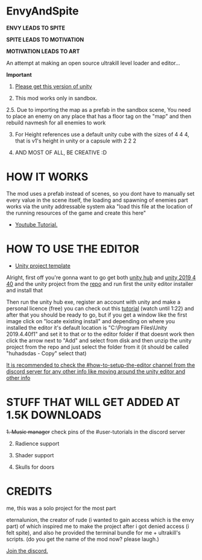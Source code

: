 # EnvyAndSpite

**ENVY LEADS TO SPITE**

**SPITE LEADS TO MOTIVATION**

**MOTIVATION LEADS TO ART**

An attempt at making an open source ultrakill level loader and editor...

**Important** 

 1. [Please get this version of unity](https://unity.com/releases/editor/whats-new/2019.4.40)

 2. This mod works only in sandbox.

 2.5. Due to importing the map as a prefab in the sandbox scene, You need to place an enemy on any place that has a floor tag on the "map" and then rebuild navmesh for all enemies to work

 3. For Height references use a default unity cube with the sizes of 4 4 4, that is v1's height in unity or a capsule with 2 2 2

 4. AND MOST OF ALL, BE CREATIVE :D

# HOW IT WORKS

The mod uses a prefab instead of scenes, so you dont have to manually set every value in the scene itself, the loading and spawning of enemies part works via the unity addressable system aka "load this file at the location of the running resources of the game and create this here"

* [Youtube Tutorial.](https://www.youtube.com/watch?v=n5iKxAL-R6U)

# HOW TO USE THE EDITOR

* [Unity project template](https://drive.google.com/file/d/1bQqtKBc1EgdyeqjoeizW1McUwThXjN_5/view?usp=sharing)

Alright, first off you're gonna want to go get both [unity hub](<https://unity.com/download>) and [unity 2019 4 40](<https://unity.com/releases/editor/whats-new/2019.4.40>) and the unity project from the [repo](<https://github.com/Minepool9/EnvyAndSpite>)  and run first the unity editor installer and install that

Then run the unity hub exe, register an account with unity and make a personal licence (free) you can check out this [tutorial](<https://www.youtube.com/watch?v=gg9Mb9xH7MY>) (watch until 1:22) and after that you should be ready to go, but if you get a window like the first image click on "locate existing install" and depending on where you installed the editor it's default location is "C:\Program Files\Unity 2019.4.40f1" and set it to that or to the editor folder if that doesnt work  then click the arrow next to "Add" and select from disk and then unzip the unity project from the repo and just select the folder from it (it should be called "huhadsdas - Copy" select that)

[It is recommended to check the #how-to-setup-the-editor channel from the discord server for any other info like moving around the unity editor and other info](https://discord.gg/RY8J67neJ9)

# STUFF THAT WILL GET ADDED AT 1.5K DOWNLOADS

 ~~1. Music manager~~ check pins of the #user-tutorials in the discord server

 2. Radience support

 3. Shader support

 4. Skulls for doors

# CREDITS 

me, this was a solo project for the most part

eternalunion, the creator of rude (i wanted to gain access which is the envy part) of which inspired me to make the project after i got denied access (i felt spite), and also he provided the terminal bundle for me + ultrakill's scripts. (do you get the name of the mod now? please laugh.)


[Join the discord.](https://discord.gg/RY8J67neJ9)
